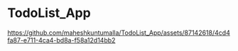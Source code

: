 # TodoList_App

https://github.com/maheshkuntumalla/TodoList_App/assets/87142618/4cd4fa87-e711-4ca4-bd8a-f58a12d14bb2


